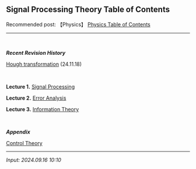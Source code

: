 ## **Signal Processing Theory Table of Contents**

Recommended post: 【Physics】 [Physics Table of Contents](https://jb243.github.io/pages/725)

---

<br>

_**Recent Revision History**_

[Hough transformation](https://jb243.github.io/pages/1119) (24.11.18)

<br>

**Lecture 1.** [Signal Processing](https://jb243.github.io/pages/1119)

**Lecture 2.** [Error Analysis](https://jb243.github.io/pages/1571)

**Lecture 3.** [Information Theory](https://jb243.github.io/pages/2145)

<br>

_**Appendix**_

[Control Theory](https://jb243.github.io/pages/1909)

---

_Input: 2024.09.16 10:10_